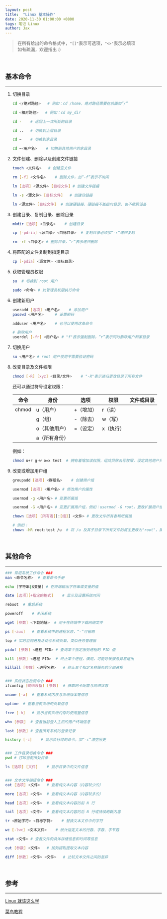 ```yaml
---
layout: post
title:  "Linux 基本操作"
date: 2020-11-30 01:00:00 +0800
tags: 笔记 Linux
author: Jax
---
```


> 在所有给出的命令格式中，`"[]"`表示可选项，`"<>"`表示必填项  
> 如有疏漏，欢迎指出 :)  

<br>

## 基本命令
___

1. 切换目录  

    ```bash
    cd </绝对路径>   # 例如：cd /home，绝对路径需要在前面加“/”
    
    cd <相对路径>   # 例如：cd my_dir

    cd -    # 返回上一次所处的目录

    cd ..   # 切换到上层目录

    cd ~    # 切换到家目录

    cd ~<用户名>    # 切换到其他用户的家目录
    ```

2. 文件创建、删除以及创建文件链接  

    ```bash
    touch <文件名>   # 创建空文件

    rm [-f] <文件名>    # 删除文件，加“-f”表示不询问

    ln [选项] <源文件> [目标文件] # 创建文件链接

    ln -s <源文件> [目标文件]   # 创建软链接

    ln <源文件> [目标文件]  # 创建硬链接，硬链接不能指向目录，也不能跨设备
    ```

3. 创建目录、复制目录、删除目录  

    ```bash
    mkdir [选项] <目录名>    # 创建目录

    cp [-pdria] <源目录> <目标目录>  # 复制目录必须加“-r”递归复制

    rm -rf <目录名> # 删除目录，“r”表示递归删除
    ```

4. 将匹配的文件复制到指定目录  

    ```bash
    cp [-pdia] <源文件> <目标目录>
    ```

5. 获取管理员权限  

    ```bash
    su  # 切换到 root 用户

    sudo <命令> # 以管理员权限执行命令
    ```

6. 创建新用户

    ```bash
    useradd [选项] <用户名>    # 添加用户
    passwd <用户名>     # 设置密码

    adduser <用户名>    # 也可以使用这条命令

    # 删除用户
    userdel [-fr] <用户名> # "f"表示强制删除，“r”表示同时删除用户和家目录
    ```

7. 切换用户  

    ```bash
    su <用户名> # root 用户使用不需要验证密码
    ```

8. 改变目录及文件权限  

    ```bash
    chmod [-R] [xyz] <目录/文件>    # "-R"表示递归更改目录下所有文件
    ```
    还可以通过符号设定权限：  

    | 命令 | 身份 | 选项 | 权限 | 文件或目录 |
    |-------|------|------|------|--------------|
    | chmod | u（用户）| +（增加）| r（读）| |
    |       | g（组）| -（除去）| w（写）| |
    |       | o（其他用户）| =（设定）| x（执行）| |
    |       | a（所有身份）| | | |

    例如：  

    ```bash
    chmod u+r g-w o=x test  # 拥有着增加读权限，组成员除去写权限，设定其他用户只有执行权限
    ```

9. 改变或增加用户组  

    ```bash
    groupadd [选项] <群组名>    # 创建用户组

    usermod [选项] <用户名> # 修改用户的属性

    usermod -g <用户名> # 变更所属组

    usermod -G <用户名> # 变更扩展用户组，例如：usermod -G root，更改扩展用户组为 root

    chown [选项] [所有者][:[组]] <文件> # 更改文件所有者和所属组

    # 例如：
    chown -hR root:test /u  # 将 /u 及其子目录下所有文件的属主更改为"root"，属组更改为“test”
    ```

<br>

## 其他命令
___


```bash
### 常用系统工作命令 ###
man <命令名称>  # 查看命令手册

echo [字符串|$变量] # 在终端输出字符串或变量的值

date [选项][+指定的格式]    # 显示及设置系统时间

reboot  # 重启系统

poweroff    # 关闭系统

wget [参数] <下载地址>  # 用于在终端中下载网络文件

ps [-aux]   # 查看系统中的进程状态，“-”可省略

top # 实时监视进程活动与系统负载，类似任务管理器

pidof [参数] <进程 PID> # 查询某个指定服务进程的 PID 值

kill [参数] <进程 PID>  # 终止某个进程，慎用，可能导致服务异常退出

killall [参数] <进程名称>   # 终止某个指定名称服务的全部进程


### 系统状态检测命令 ###
ifconfig [网络设备] [参数]  # 获取网卡配置与网络状态

uname [-a]  # 查看系统内核与系统版本等信息

uptime  # 查看当前系统的负载信息

free [-h]   # 显示当前系统内存的使用量信息

who [参数]  # 查看当前登入主机的用户终端信息

last [参数] # 查看所有系统的登录记录

history [-c]    # 显示执行过的命令，加“-c”清空历史


### 工作目录切换命令 ###
pwd # 打印当前所处目录

ls [选项] [文件]    # 显示目录中的文件信息


### 文本文件编辑命令 ###
cat [选项] <文件>   # 查看纯文本内容（内容较少的）

more [选项] <文件>  # 查看纯文本内容（内容较多的）

head [选项] <文件>  # 查看纯文本内容的前 N 行

tail [选项] <文件>  # 查看纯文本内容的后 N 行或持续刷新内容

tr <原始字符> <目标字符>    # 替换文本文件中的字符

wc [-lwc] <文本文件>    # 统计指定文本的行数、字数、字节数

stat <文件> # 查看文件的具体存储信息和时间等信息

cut [参数] <文件>   # 按列提取提取文本内容

diff [参数] <文件> <文件>   # 比较文本文件之间的差异
```

<br>

## 参考
___

[Linux 就该这么学](https://www.linuxprobe.com/)  

[菜鸟教程](https://www.runoob.com/linux/linux-file-attr-permission.html)  